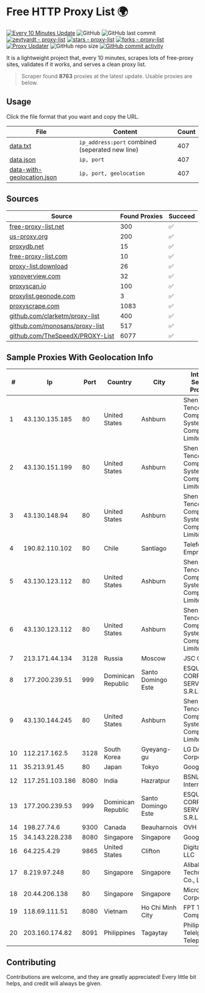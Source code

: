 
# Free HTTP Proxy List 🌍

[![Every 10 Minutes Update](https://github.com/mertguvencli/http-proxy-list/actions/workflows/main.yml/badge.svg?branch=main)](https://github.com/mertguvencli/http-proxy-list/actions/workflows/main.yml)
![GitHub](https://img.shields.io/github/license/mertguvencli/http-proxy-list)
![GitHub last commit](https://img.shields.io/github/last-commit/mertguvencli/http-proxy-list)
[![zevtyardt - proxy-list](https://img.shields.io/static/v1?label=zevtyardt&message=proxy-list&color=blue&logo=github)](https://github.com/zevtyardt/proxy-list "Go to GitHub repo")
[![stars - proxy-list](https://img.shields.io/github/stars/zevtyardt/proxy-list?style=social)](https://github.com/zevtyardt/proxy-list)
[![forks - proxy-list](https://img.shields.io/github/forks/zevtyardt/proxy-list?style=social)](https://github.com/zevtyardt/proxy-list)
[![Proxy Updater](https://github.com/zevtyardt/proxy-list/workflows/Proxy%20Updater/badge.svg)](https://github.com/zevtyardt/proxy-list/actions?query=workflow:"Proxy+Updater")
![GitHub repo size](https://img.shields.io/github/repo-size/zevtyardt/proxy-list)
[![GitHub commit activity](https://img.shields.io/github/commit-activity/m/zevtyardt/proxy-list?logo=commits)](https://github.com/zevtyardt/proxy-list/commits/main)

It is a lightweight project that, every 10 minutes, scrapes lots of free-proxy sites, validates if it works, and serves a clean proxy list.

> Scraper found **8763** proxies at the latest update. Usable proxies are below.

## Usage

Click the file format that you want and copy the URL.

|File|Content|Count|
|----|-------|-----|
|[data.txt](https://raw.githubusercontent.com/mertguvencli/http-proxy-list/main/proxy-list/data.txt)|`ip_address:port` combined (seperated new line)|407|
|[data.json](https://raw.githubusercontent.com/mertguvencli/http-proxy-list/main/proxy-list/data.json)|`ip, port`|407|
|[data-with-geolocation.json](https://raw.githubusercontent.com/mertguvencli/http-proxy-list/main/proxy-list/data-with-geolocation.json)|`ip, port, geolocation`|407|

## Sources

|Source|Found Proxies|Succeed|
|------|-------------|-------|
|[free-proxy-list.net](https://free-proxy-list.net)|300|✅|
|[us-proxy.org](https://www.us-proxy.org)|200|✅|
|[proxydb.net](http://proxydb.net)|15|✅|
|[free-proxy-list.com](https://free-proxy-list.com/?page=&port=&type%5B%5D=http&type%5B%5D=https&up_time=0&search=Search)|10|✅|
|[proxy-list.download](https://www.proxy-list.download/HTTP)|26|✅|
|[vpnoverview.com](https://vpnoverview.com/privacy/anonymous-browsing/free-proxy-servers)|32|✅|
|[proxyscan.io](https://www.proxyscan.io)|100|✅|
|[proxylist.geonode.com](https://proxylist.geonode.com/api/proxy-list?limit=300&page=1&sort_by=lastChecked&sort_type=desc&protocols=http,https)|3|✅|
|[proxyscrape.com](https://api.proxyscrape.com/v2/?request=displayproxies&protocol=http&timeout=10000&country=all&ssl=all&anonymity=all)|1083|✅|
|[github.com/clarketm/proxy-list](https://raw.githubusercontent.com/clarketm/proxy-list/master/proxy-list-raw.txt)|400|✅|
|[github.com/monosans/proxy-list](https://raw.githubusercontent.com/monosans/proxy-list/main/proxies/http.txt)|517|✅|
|[github.com/TheSpeedX/PROXY-List](https://raw.githubusercontent.com/TheSpeedX/PROXY-List/master/http.txt)|6077|✅|


## Sample Proxies With Geolocation Info

|#|Ip|Port|Country|City|Internet Service Provider|
|-|--|----|-------|----|-------------------------|
|1|43.130.135.185|80|United States|Ashburn|Shenzhen Tencent Computer Systems Company Limited|
|2|43.130.151.199|80|United States|Ashburn|Shenzhen Tencent Computer Systems Company Limited|
|3|43.130.148.94|80|United States|Ashburn|Shenzhen Tencent Computer Systems Company Limited|
|4|190.82.110.102|80|Chile|Santiago|Telefonica Empresas|
|5|43.130.123.112|80|United States|Ashburn|Shenzhen Tencent Computer Systems Company Limited|
|6|43.130.123.112|80|United States|Ashburn|Shenzhen Tencent Computer Systems Company Limited|
|7|213.171.44.134|3128|Russia|Moscow|JSC Comcor|
|8|177.200.239.51|999|Dominican Republic|Santo Domingo Este|ESQUIRE CORPORATE SERVICES, S.R.L.|
|9|43.130.144.245|80|United States|Ashburn|Shenzhen Tencent Computer Systems Company Limited|
|10|112.217.162.5|3128|South Korea|Gyeyang-gu|LG DACOM Corporation|
|11|35.213.91.45|80|Japan|Tokyo|Google LLC|
|12|117.251.103.186|8080|India|Hazratpur|BSNL Internet|
|13|177.200.239.53|999|Dominican Republic|Santo Domingo Este|ESQUIRE CORPORATE SERVICES, S.R.L.|
|14|198.27.74.6|9300|Canada|Beauharnois|OVH SAS|
|15|34.143.228.238|8080|Singapore|Singapore|Google LLC|
|16|64.225.4.29|9865|United States|Clifton|DigitalOcean, LLC|
|17|8.219.97.248|80|Singapore|Singapore|Alibaba (US) Technology Co., Ltd.|
|18|20.44.206.138|80|Singapore|Singapore|Microsoft Corporation|
|19|118.69.111.51|8080|Vietnam|Ho Chi Minh City|FPT Telecom Company|
|20|203.160.174.82|8091|Philippines|Tagaytay|Philippine Telelgraph & Telephone|



## Contributing

Contributions are welcome, and they are greatly appreciated! Every
little bit helps, and credit will always be given.

